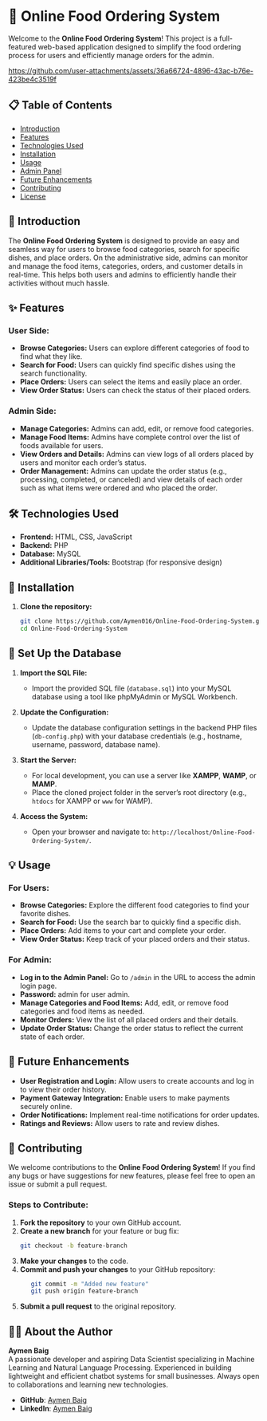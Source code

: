 #  <h1> 🍔 Online Food Ordering System</h1>

Welcome to the **Online Food Ordering System**! This project is a full-featured web-based application designed to simplify the food ordering process for users and efficiently manage orders for the admin.

https://github.com/user-attachments/assets/36a66724-4896-43ac-b76e-423be4c3519f





## <h2> 📋 Table of Contents</h2>
- [Introduction](#introduction)
- [Features](#features)
- [Technologies Used](#technologies-used)
- [Installation](#installation)
- [Usage](#usage)
- [Admin Panel](#admin-panel)
- [Future Enhancements](#future-enhancements)
- [Contributing](#contributing)
- [License](#license)

## <h2> 📝 Introduction</h2>

The **Online Food Ordering System** is designed to provide an easy and seamless way for users to browse food categories, search for specific dishes, and place orders. On the administrative side, admins can monitor and manage the food items, categories, orders, and customer details in real-time. This helps both users and admins to efficiently handle their activities without much hassle.

## <h2> ✨ Features</h2>

### <h3>User Side:</h3>
- **Browse Categories:** Users can explore different categories of food to find what they like.
- **Search for Food:** Users can quickly find specific dishes using the search functionality.
- **Place Orders:** Users can select the items and easily place an order.
- **View Order Status:** Users can check the status of their placed orders.

### <h3>Admin Side:</h3>
- **Manage Categories:** Admins can add, edit, or remove food categories.
- **Manage Food Items:** Admins have complete control over the list of foods available for users.
- **View Orders and Details:** Admins can view logs of all orders placed by users and monitor each order’s status.
- **Order Management:** Admins can update the order status (e.g., processing, completed, or canceled) and view details of each order such as what items were ordered and who placed the order.

##  <h2> 🛠️ Technologies Used</h2>

- **Frontend:** HTML, CSS, JavaScript
- **Backend:** PHP 
- **Database:** MySQL
- **Additional Libraries/Tools:** Bootstrap (for responsive design)

##  <h2> 🚀 Installation</h2>

1. **Clone the repository:**
   ```bash
   git clone https://github.com/Aymen016/Online-Food-Ordering-System.git
   cd Online-Food-Ordering-System
   
##  <h2> 📂 Set Up the Database</h2>

1. **Import the SQL File:**
   - Import the provided SQL file (`database.sql`) into your MySQL database using a tool like phpMyAdmin or MySQL Workbench.

2. **Update the Configuration:**
   - Update the database configuration settings in the backend PHP files (`db-config.php`) with your database credentials (e.g., hostname, username, password, database name).

3. **Start the Server:**
   - For local development, you can use a server like **XAMPP**, **WAMP**, or **MAMP**.
   - Place the cloned project folder in the server’s root directory (e.g., `htdocs` for XAMPP or `www` for WAMP).

4. **Access the System:**
   - Open your browser and navigate to: `http://localhost/Online-Food-Ordering-System/`.

## <h2> 💡 Usage</h2>

### <h3>For Users:</h3>
- **Browse Categories:** Explore the different food categories to find your favorite dishes.
- **Search for Food:** Use the search bar to quickly find a specific dish.
- **Place Orders:** Add items to your cart and complete your order.
- **View Order Status:** Keep track of your placed orders and their status.

### <h3>For Admin:</h3>
- **Log in to the Admin Panel:** Go to `/admin` in the URL to access the admin login page.
- **Password:** admin for user admin.
- **Manage Categories and Food Items:** Add, edit, or remove food categories and food items as needed.
- **Monitor Orders:** View the list of all placed orders and their details.
- **Update Order Status:** Change the order status to reflect the current state of each order.

## <h2> 🎯 Future Enhancements</h2>

- **User Registration and Login:** Allow users to create accounts and log in to view their order history.
- **Payment Gateway Integration:** Enable users to make payments securely online.
- **Order Notifications:** Implement real-time notifications for order updates.
- **Ratings and Reviews:** Allow users to rate and review dishes.


## <h2>  🤝 Contributing</h2>

We welcome contributions to the **Online Food Ordering System**! If you find any bugs or have suggestions for new features, please feel free to open an issue or submit a pull request.

### <h3>Steps to Contribute:</h3>
1. **Fork the repository** to your own GitHub account.
2. **Create a new branch** for your feature or bug fix:
   ```bash
   git checkout -b feature-branch
3. **Make your changes** to the code.
4. **Commit and push your changes** to your GitHub repository:
   ```bash
      git commit -m "Added new feature"
      git push origin feature-branch
5. **Submit a pull request** to the original repository.


## 👨‍💻 About the Author

**Aymen Baig**  
A passionate developer and aspiring Data Scientist specializing in Machine Learning and Natural Language Processing. Experienced in building lightweight and efficient chatbot systems for small businesses. Always open to collaborations and learning new technologies.

- **GitHub**: [Aymen Baig](https://github.com/Aymen016/)
- **LinkedIn**: [Aymen Baig](https://www.linkedin.com/in/aymen-baig-700a06284/)

